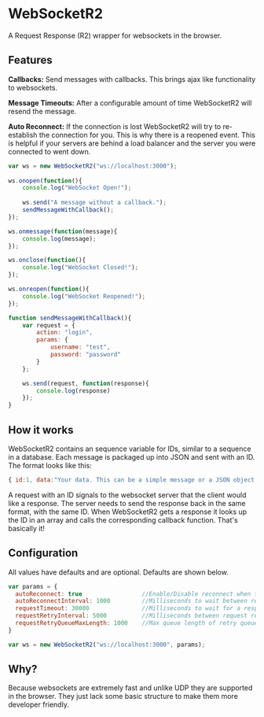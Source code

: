 # WebSocketR2
A Request Response (R2) wrapper for websockets in the browser. 

## Features
**Callbacks:** Send messages with callbacks. This brings ajax like functionality to websockets.

**Message Timeouts:** After a configurable amount of time WebSocketR2 will resend the message. 

**Auto Reconnect:** If the connection is lost WebSocketR2 will try to re-establish the connection for you. This is why there is a reopened event. This is helpful if your servers are behind a load balancer and the server you were connected to went down. 

```JavaScript
var ws = new WebSocketR2("ws://localhost:3000");
        
ws.onopen(function(){
    console.log("WebSocket Open!");
    
    ws.send("A message without a callback.");
    sendMessageWithCallback();
});

ws.onmessage(function(message){
    console.log(message);
});

ws.onclose(function(){
    console.log("WebSocket Closed!");
});

ws.onreopen(function(){
    console.log("WebSocket Reopened!");
});

function sendMessageWithCallback(){
    var request = {
        action: "login",
        params: {
            username: "test",
            password: "password"
        }
    };

    ws.send(request, function(response){
        console.log(response)
    });
}
```

## How it works
WebSocketR2 contains an sequence variable for IDs, similar to a sequence in a database. Each message is packaged up into JSON and sent with an ID. The format looks like this: 
```JavaScript
{ id:1, data:"Your data. This can be a simple message or a JSON object."}
```
A request with an ID signals to the websocket server that the client would like a response. The server needs to send the response back in the same format, with the same ID. When WebSocketR2 gets a response it looks up the ID in an array and calls the corresponding callback function. That's basically it!

## Configuration
All values have defaults and are optional. Defaults are shown below.
```JavaScript
var params = {
  autoReconnect: true                 //Enable/Disable reconnect when the server closes connection (boolean)
  autoReconnectInterval: 1000         //Milliseconds to wait between reconnect attempts (number)
  requestTimeout: 30000               //Milliseconds to wait for a response before resending the request (number)
  requestRetryInterval: 5000          //Milliseconds between request retry checks. This garbage collects the retry queue (number)
  requestRetryQueueMaxLength: 1000    //Max queue length of retry queue before old messages start getting dropped (number)
}

var ws = new WebSocketR2("ws://localhost:3000", params);
```

## Why?
Because websockets are extremely fast and unlike UDP they are supported in the browser. They just lack some basic structure to make them more developer friendly.
